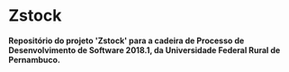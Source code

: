 # Zstock
**Repositório do projeto 'Zstock' para a cadeira de Processo de Desenvolvimento de Software 2018.1, da Universidade Federal Rural de Pernambuco.**
